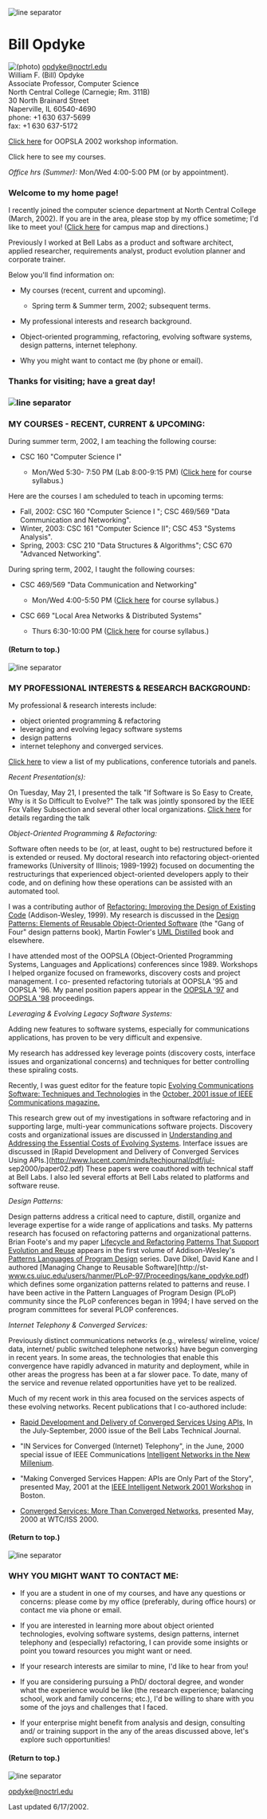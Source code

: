 ![line separator](webpage/line.gif)

#  Bill Opdyke

![\(photo\)](webpage/wfo.jpg) [opdyke@noctrl.edu](mailto:opdyke@noctrl.edu)  
William F. (Bill) Opdyke  
Associate Professor, Computer Science  
North Central College (Carnegie; Rm. 311B)  
30 North Brainard Street  
Naperville, IL 60540-4690  
phone: +1 630 637-5699  
fax: +1 630 637-5172

[Click here](OOPSLA2002/discovery_index.html) for OOPSLA 2002 workshop
information.

Click here to see my courses.

_Office hrs (Summer):_   Mon/Wed 4:00-5:00 PM (or by appointment).

###  Welcome to my home page!

I recently joined the computer science department at North Central College
(March, 2002).  If you are in the area, please stop by my office sometime; I'd
like to meet you! ([Click here](http://www.noctrl.edu/map/map/index.shtml) for
campus map and directions.)

Previously I worked at Bell Labs as a product and software architect, applied
researcher, requirements analyst, product evolution planner and corporate
trainer.

Below you'll find information on:

  * My courses (recent, current and upcoming).

    * Spring term & Summer term, 2002; subsequent terms.
  * My professional interests and research background.

  * Object-oriented programming, refactoring, evolving software systems, design patterns, internet telephony.
  * Why you might want to contact me (by phone or email).

###  Thanks for visiting; have a great day!

###  ![line separator](webpage/line.gif)

###  MY COURSES - RECENT, CURRENT & UPCOMING:

During summer term, 2002, I am teaching the following course:

  * CSC 160 "Computer Science I"

    * Mon/Wed 5:30- 7:50 PM (Lab 8:00-9:15 PM) ([Click here](csc160/index.htm) for course syllabus.) 

Here are the courses I am scheduled to teach in upcoming terms:

  * Fall, 2002:  CSC 160 "Computer Science I "; CSC 469/569 "Data Communication and Networking".
  * Winter, 2003:  CSC 161 "Computer Science II"; CSC 453 "Systems Analysis".
  * Spring, 2003:  CSC 210 "Data Structures & Algorithms"; CSC 670 "Advanced Networking".

During spring term, 2002, I taught the following courses:

  * CSC 469/569 "Data Communication and Networking"

    * Mon/Wed 4:00-5:50 PM ([Click here](csc469/index.htm) for course syllabus.) 
  * CSC 669 "Local Area Networks & Distributed Systems" 

    * Thurs 6:30-10:00 PM ([Click here](csc669/index.htm) for course syllabus.)

####  (Return to top.)

![line separator](webpage/line.gif)

###  MY PROFESSIONAL INTERESTS & RESEARCH BACKGROUND:

My professional & research interests include:

  * object oriented programming & refactoring
  * leveraging and evolving legacy software systems
  * design patterns
  * internet telephony and converged services.

[Click here](webpage/myPublications.htm) to view a list of my publications,
conference tutorials and panels.

_Recent Presentation(s):_

On Tuesday, May 21, I presented the talk "If Software is So Easy to Create,
Why is it So Difficult to Evolve?"  The talk was jointly sponsored by the IEEE
Fox Valley Subsection and several other local organizations.  [Click
here](webpage/talk020521.htm) for details regarding the talk

_Object-Oriented Programming & Refactoring:_

Software often needs to be (or, at least, ought to be) restructured before it
is extended or reused. My doctoral research into refactoring object-oriented
frameworks (University of Illinois; 1989-1992) focused on documenting the
restructurings that experienced object-oriented developers apply to their
code, and on defining how these operations can be assisted with an automated
tool.

I was a contributing author of [Refactoring: Improving the Design of Existing
Code](http://www.aw.com/catalog/academic/product/1,4096,0201485672,00.html)
(Addison-Wesley, 1999). My research is discussed in the [ Design Patterns:
Elements of Reusable Object-Oriented
Software](http://hillside.net/patterns/books/#Gamma) (the "Gang of Four"
design patterns book), Martin Fowler's [ UML
Distilled](http://www.aw.com/catalog/academic/product/1,4096,020165783X,00.html)
book and elsewhere.

I have attended most of the OOPSLA (Object-Oriented Programming Systems,
Languages and Applications) conferences since 1989. Workshops I helped
organize focused on frameworks, discovery costs and project management.  I co-
presented refactoring tutorials at OOPSLA '95 and OOPSLA '96.  My panel
position papers appear in the [ OOPSLA
'97](http://www.acm.org/sigplan/oopsla/oopsla97/fp/fp66.html) and [ OOPSLA
'98](http://www.acm.org/sigs/sigplan/oopsla/oopsla98/ap/tech/tprpm.htm#tp14)
proceedings.  

_Leveraging & Evolving Legacy Software Systems:_

Adding new features to software systems, especially for communications
applications, has proven to be very difficult and expensive.

My research has addressed key leverage points (discovery costs, interface
issues and organizational concerns) and techniques for better controlling
these spiraling costs.  

Recently, I was guest editor for the feature topic [Evolving Communications
Software: Techniques and
Technologies](http://www.comsoc.org/livepubs/ci1/Public/2001/Oct/gstedopdyke.html)
in the [October, 2001 issue of IEEE Communications
magazine.](http://www.comsoc.org/livepubs/ci1/Public/2001/Oct/)

This research grew out of my investigations in software refactoring and in
supporting large, multi-year communications software projects.  Discovery
costs and organizational issues are discussed in [Understanding and Addressing
the Essential Costs of Evolving
Systems](http://www.lucent.com/minds/techjournal/pdf/apr-jun2000/paper05.pdf).
Interface issues are discussed in [Rapid Development and Delivery of Converged
Services Using APIs.](http://www.lucent.com/minds/techjournal/pdf/jul-
sep2000/paper02.pdf)  These papers were coauthored with technical staff at
Bell Labs.  I also led several efforts at Bell Labs related to platforms and
software reuse.



_Design Patterns:_

Design patterns address a critical need to capture, distill, organize and
leverage expertise for a wide range of applications and tasks.  My patterns
research has focused on refactoring patterns and organizational patterns.
Brian Foote's and my paper [ Lifecycle and Refactoring Patterns That Support
Evolution and Reuse](http://www.laputan.org/lifecycle/Lifecycle.html) appears
in the first volume of Addison-Wesley's [Patterns Languages of Program
Design](http://www.awprofessional.com/catalog/product.asp?product_id={FA5A9F65-F874-429D-AAE9-8C38974F09D7})
series. Dave Dikel, David Kane and I authored  [Managing Change to Reusable
Software](http://st-
www.cs.uiuc.edu/users/hanmer/PLoP-97/Proceedings/kane_opdyke.pdf) which
defines some organization patterns related to patterns and reuse.  I have been
active in the Pattern Languages of Program Design (PLoP) community since the
PLoP conferences began in 1994; I have served on the program committees for
several PLOP conferences.

_Internet Telephony & Converged Services:_

Previously distinct communications networks (e.g., wireless/ wireline, voice/
data, internet/ public switched telephone networks) have begun converging in
recent years.  In some areas, the technologies that enable this convergence
have rapidly advanced in maturity and deployment, while in other areas the
progress has been at a far slower pace.  To date, many of the service and
revenue related opportunities have yet to be realized.

Much of my recent work in this area focused on the services aspects of these
evolving networks. Recent publications that I co-authored include:

  * [Rapid Development and Delivery of Converged Services Using APIs,](http://www.lucent.com/minds/techjournal/pdf/jul-sep2000/paper02.pdf) In the July-September, 2000 issue of the Bell Labs Technical Journal.  

  * "IN Services for Converged (Internet) Telephony", in the June, 2000 special issue of IEEE Communications [Intelligent Networks in the New Millenium](http://www.comsoc.org/~ci/public/2000/jun/current.html).  

  * "Making Converged Services Happen:  APIs are Only Part of the Story", presented May, 2001 at the [IEEE Intelligent Network 2001 Workshop](http://www.comsoc.org/IN2001/) in Boston. 

  * [ Converged Services: More Than Converged Networks](http://www.wtc2000.org/programme/ab_081.htm), presented May, 2000 at WTC/ISS 2000.

####  (Return to top.)

![line separator](webpage/line.gif)

###  WHY YOU MIGHT WANT TO CONTACT ME:

  * If you are a student in one of my courses, and have any questions or concerns:  please come by my office (preferably, during office hours) or contact me via phone or email.  

  * If you are interested in learning more about object oriented technologies, evolving software systems, design patterns, internet telephony and (especially) refactoring, I can provide some insights or point you toward resources you might want or need.  

  * If your research interests are similar to mine, I'd like to hear from you!  

  * If you are considering pursuing a PhD/ doctoral degree, and wonder what the experience would be like (the research experience; balancing school, work and family concerns; etc.), I'd be willing to share with you some of the joys and challenges that I faced.  

  * If your enterprise might benefit from analysis and design, consulting and/ or training support in the any of the areas discussed above, let's explore such opportunities!  

####  (Return to top.)

![line separator](webpage/line.gif)

[opdyke@noctrl.edu](mailto:opdyke@noctrl.edu)

Last updated 6/17/2002.

